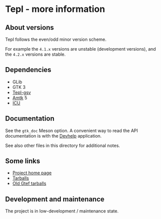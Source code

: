 Tepl - more information
=======================

About versions
--------------

Tepl follows the even/odd minor version scheme.

For example the `4.1.x` versions are unstable (development versions), and the
`4.2.x` versions are stable.

Dependencies
------------

- GLib
- GTK 3
- [Tepl-gsv](https://gitlab.gnome.org/swilmet/tepl-gsv)
- [Amtk](https://gitlab.gnome.org/swilmet/amtk/) 5
- [ICU](http://site.icu-project.org/)

Documentation
-------------

See the `gtk_doc` Meson option. A convenient way to read the API documentation
is with the [Devhelp](https://wiki.gnome.org/Apps/Devhelp) application.

See also other files in this directory for additional notes.

Some links
----------

- [Project home page](https://gitlab.gnome.org/swilmet/tepl)
- [Tarballs](https://download.gnome.org/sources/tepl/)
- [Old Gtef tarballs](https://download.gnome.org/sources/gtef/)

Development and maintenance
---------------------------

The project is in low-development / maintenance state.

